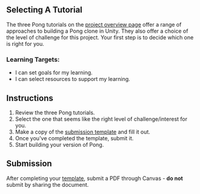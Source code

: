 [//]: # ( <p><iframe src="https://douglasurner.github.io/GDP2/units/1/assignments/U1.1-pong-in-unity/a-select-tutorial/" width="100%" height="666px"></iframe></p> )

## Selecting A Tutorial

The three Pong tutorials on the [project overview page][overview] offer a range of approaches to building a Pong clone in Unity. They also offer a choice of the level of challenge for this project. Your first step is to decide which one is right for you.

[overview]: https://canvas.instructure.com/courses/1405044/pages/u1-dot-1-pong-in-unity?module_item_id=22288150
[template]: https://docs.google.com/document/d/1HCI6z6Q-gV25jO3Xu5_A9NlePL50yFppzVE5rM1vqU8/edit?usp=sharing

### Learning Targets:

* I can set goals for my learning.
* I can select resources to support my learning.

## Instructions

1. Review the three Pong tutorials.
1. Select the one that seems like the right level of challenge/interest for you.
1. Make a copy of the [submission template][template] and fill it out.
1. Once you've completed the template, submit it.
1. Start building your version of Pong.

## Submission

After completing your [template][], submit a PDF through Canvas - **do not** submit by sharing the document.
